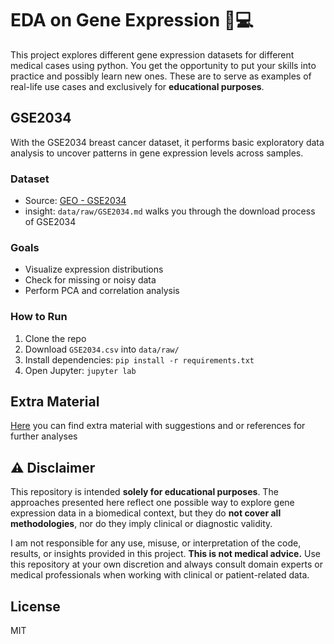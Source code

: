 # EDA on Gene Expression 🧬💻

This project explores different gene expression datasets for different medical cases using python. You get the opportunity to put your skills into practice and possibly learn new ones.
These are to serve as examples of real-life use cases and exclusively for **educational purposes**.

## GSE2034
With the GSE2034 breast cancer dataset, it performs basic exploratory data analysis to uncover patterns in gene expression levels across samples.

### Dataset
- Source: [GEO - GSE2034](https://www.ncbi.nlm.nih.gov/geo/query/acc.cgi?acc=GSE2034)
- insight: `data/raw/GSE2034.md` walks you through the download process of GSE2034

### Goals
- Visualize expression distributions
- Check for missing or noisy data
- Perform PCA and correlation analysis

### How to Run
1. Clone the repo
2. Download `GSE2034.csv` into `data/raw/`
3. Install dependencies: `pip install -r requirements.txt`
4. Open Jupyter: `jupyter lab`


## Extra Material

[Here](https://www.notion.so/EDA-on-Gene-Expression-e74f532089ce4941a09dd78de56e5348?pvs=4) you can find extra material with suggestions and or references for further analyses

## ⚠️ Disclaimer

This repository is intended **solely for educational purposes**. The approaches presented here reflect one possible way to explore gene expression data in a biomedical context, but they do **not cover all methodologies**, nor do they imply clinical or diagnostic validity.

I am not responsible for any use, misuse, or interpretation of the code, results, or insights provided in this project. **This is not medical advice.** Use this repository at your own discretion and always consult domain experts or medical professionals when working with clinical or patient-related data.


## License
MIT
